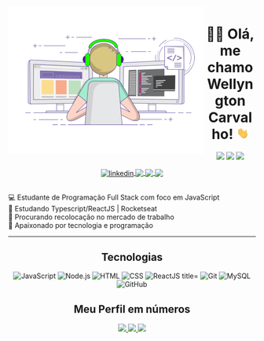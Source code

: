 <div align="center">
  <img align="left" width="400" height="300" src="./images/coding.gif" />
</div>
<h1 align="center"> 👨‍💻 Olá, me chamo Wellyngton Carvalho! <img src="./images/Hi.gif" width="25"></h1>
<div align="center">

[![](https://img.shields.io/badge/OS-Windows-informational?style=flat&logo=windows&logoColor=white&color=AC4142)](https://www.microsoft.com/pt-br/windows/windows-11)
[![](https://img.shields.io/badge/Code-JavaScript-informational?style=flat&logo=javascript&logoColor=white&color=AC4142)](https://developer.mozilla.org/it/docs/Web/JavaScript)
[![](https://img.shields.io/badge/Editor-VSCode-informational?style=flat&logo=visual-studio-code&logoColor=white&color=AC4142)](https://code.visualstudio.com/)

</div>
<div align="center">
  <a href="https://www.linkedin.com/in/wellyngton-carvalho-dev/" target="_blank">
    <img align="center" alt="linkedin" width="30" src="https://image.flaticon.com/icons/png/512/124/124011.png"
      style="max-width:100%;">
  </a>
  <span> </span>
  <a href="https://www.instagram.com/wellyngton.dev/" target="_blank">
    <img align="center" src="https://image.flaticon.com/icons/png/512/174/174855.png" width='30'
      style="max-width:100%;" />
  </a>
  <span> </span>
  <a href="https://twitter.com/Wellyngton_dev" target="_blank">
    <img align="center" src="https://cdn-icons-png.flaticon.com/512/124/124021.png" width='30'
      style="max-width:100%;" />
  </a>
  <span> </span>
  <a href="https://api.whatsapp.com/send?phone=5516981014850" target="_blank">
    <img align="center" src="https://image.flaticon.com/icons/png/512/220/220236.png" width='30'
      style="max-width:100%;" />
  </a>
</div>

<br />

💻 Estudante de Programação Full Stack com foco em JavaScript <br />
🚀 Estudando Typescript/ReactJS | Rocketseat <br />
🔭 Procurando recolocação no mercado de trabalho <br />
🤍 Apaixonado por tecnologia e programação <br />

<hr>

<h2 align="center"> Tecnologias </h1>
  <p align="center">
    <img src="https://img.shields.io/badge/JavaScript-000000?style=for-the-badge&logo=javascript" alt="JavaScript"
      title="JavaScript">
    <img src="https://img.shields.io/badge/Node.js-000000?style=for-the-badge&logo=node.js" alt="Node.js"
      title="Node.js">
    <img src="https://img.shields.io/badge/HTML-000000?style=for-the-badge&logo=HTML5" alt="HTML" title="HTML">
    <img src="https://img.shields.io/badge/CSS-000000?style=for-the-badge&logo=CSS3&logoColor=1572B6" alt="CSS"
      title="CSS">
    <img src="https://img.shields.io/badge/React-000000?style=for-the-badge&logo=react" alt="ReactJS title=" ReactJS>
    <img src="https://img.shields.io/badge/Git-000000?style=for-the-badge&logo=git&logoColor=4479A1" alt="Git"
      title="Git">
    <img src="https://img.shields.io/badge/MySQL-000000?style=for-the-badge&logo=mysql" alt="MySQL" title="MySQL">
    <img src="https://img.shields.io/badge/GitHub-000000?style=for-the-badge&logo=github" alt="GitHub" title="GitHub">
  </p>

   <h2 align="center"> Meu Perfil em números </h2>

   <div align="center">
      <a href="https://github.com/wellyngton-dev">
        <img height="150em"
          src="https://github-readme-stats.vercel.app/api?username=wellyngton-dev&hide_border=true&show_icons=true&theme=midnight-purple&include_all_commits=true&count_private=true" />
        <img height="150em"
          src="https://github-readme-streak-stats.herokuapp.com/?user=wellyngton-dev&hide_border=true&theme=midnight-purple&show_icons=true" />
        <img height="150em"
          src="https://github-readme-stats.vercel.app/api/top-langs/?username=wellyngton-dev&layout=compact&count_private=true&hide_border=true&theme=midnight-purple&show_icons=true">
      </a>
    </div>
</div>